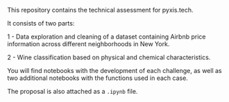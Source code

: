 This repository contains the technical assessment for pyxis.tech.

It consists of two parts:

1 - Data exploration and cleaning of a dataset containing Airbnb price information across different neighborhoods in New York.

2 - Wine classification based on physical and chemical characteristics.

You will find notebooks with the development of each challenge, as well as two additional notebooks with the functions used in each case.

The proposal is also attached as a `.ipynb` file.
